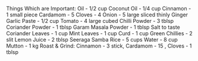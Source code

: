 Things Which are Important:
Oil - 1/2 cup
Coconut Oil - 1/4 cup
Cinnamon - 1 small piece
Cardamom - 5
Cloves - 4
Onion - 5 large sliced thinly
Ginger Garlic Paste - 1/2 cup
Tomato - 4 large cubed
Chilli Powder - 3 tblsp
Coriander Powder - 1 tblsp
Garam Masala Powder - 1 tblsp
Salt to taste
Coriander Leaves - 1 cup
Mint Leaves - 1 cup
Curd - 1 cup
Green Chillies - 2 slit
Lemon Juice - 2 tblsp
Seeraga Samba Rice - 5 cups
Water - 8 cup
Mutton - 1 kg
Roast & Grind: Cinnamon - 3 stick, Cardamom - 15 , Cloves - 1 tblsp
